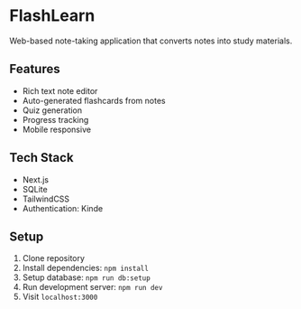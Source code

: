 # FlashLearn

Web-based note-taking application that converts notes into study materials.

## Features
- Rich text note editor
- Auto-generated flashcards from notes
- Quiz generation
- Progress tracking
- Mobile responsive

## Tech Stack
- Next.js
- SQLite
- TailwindCSS
- Authentication: Kinde

## Setup
1. Clone repository
2. Install dependencies: `npm install`
3. Setup database: `npm run db:setup`
4. Run development server: `npm run dev`
5. Visit `localhost:3000`
